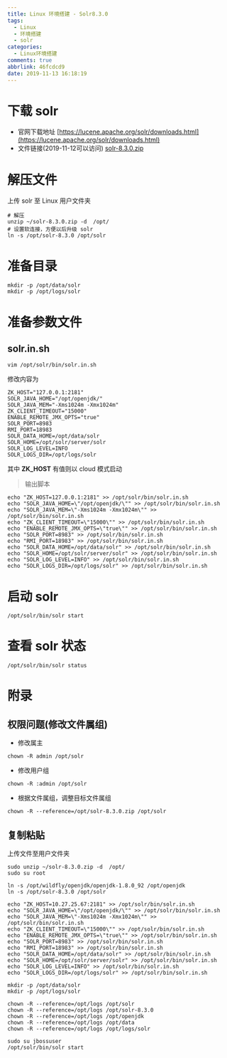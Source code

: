 ```yaml
---
title: Linux 环境搭建 - Solr8.3.0
tags:
  - Linux
  - 环境搭建
  - solr
categories:
  - Linux环境搭建
comments: true
abbrlink: 46fcdcd9
date: 2019-11-13 16:18:19
---
```


# 下载 solr
- 官网下载地址
[https://lucene.apache.org/solr/downloads.html](https://lucene.apache.org/solr/downloads.html)
- 文件链接(2019-11-12可以访问)
[solr-8.3.0.zip](https://mirrors.tuna.tsinghua.edu.cn/apache/lucene/solr/8.3.0/solr-8.3.0.zip)

<!-- more -->

# 解压文件
上传 solr 至 Linux 用户文件夹
```
# 解压
unzip ~/solr-8.3.0.zip -d  /opt/
# 设置软连接，方便以后升级 solr
ln -s /opt/solr-8.3.0 /opt/solr
```

# 准备目录
```
mkdir -p /opt/data/solr
mkdir -p /opt/logs/solr
```

# 准备参数文件
## solr.in.sh
```
vim /opt/solr/bin/solr.in.sh
```
修改内容为
```
ZK_HOST="127.0.0.1:2181"
SOLR_JAVA_HOME="/opt/openjdk/"
SOLR_JAVA_MEM="-Xms1024m -Xmx1024m"
ZK_CLIENT_TIMEOUT="15000"
ENABLE_REMOTE_JMX_OPTS="true"
SOLR_PORT=8983
RMI_PORT=18983
SOLR_DATA_HOME=/opt/data/solr
SOLR_HOME=/opt/solr/server/solr
SOLR_LOG_LEVEL=INFO
SOLR_LOGS_DIR=/opt/logs/solr
```
其中 <b>ZK_HOST</b> 有值则以 cloud 模式启动
> 输出脚本
```
echo "ZK_HOST=127.0.0.1:2181" >> /opt/solr/bin/solr.in.sh
echo "SOLR_JAVA_HOME=\"/opt/openjdk/\"" >> /opt/solr/bin/solr.in.sh
echo "SOLR_JAVA_MEM=\"-Xms1024m -Xmx1024m\"" >> /opt/solr/bin/solr.in.sh
echo "ZK_CLIENT_TIMEOUT=\"15000\"" >> /opt/solr/bin/solr.in.sh
echo "ENABLE_REMOTE_JMX_OPTS=\"true\"" >> /opt/solr/bin/solr.in.sh
echo "SOLR_PORT=8983" >> /opt/solr/bin/solr.in.sh
echo "RMI_PORT=18983" >> /opt/solr/bin/solr.in.sh
echo "SOLR_DATA_HOME=/opt/data/solr" >> /opt/solr/bin/solr.in.sh
echo "SOLR_HOME=/opt/solr/server/solr" >> /opt/solr/bin/solr.in.sh
echo "SOLR_LOG_LEVEL=INFO" >> /opt/solr/bin/solr.in.sh
echo "SOLR_LOGS_DIR=/opt/logs/solr" >> /opt/solr/bin/solr.in.sh
```


# 启动 solr
```
/opt/solr/bin/solr start
```

# 查看 solr 状态

```
/opt/solr/bin/solr status
```

# 附录
## 权限问题(修改文件属组)
- 修改属主
```
chown -R admin /opt/solr
```
- 修改用户组
```
chown -R :admin /opt/solr
```
- 根据文件属组，调整目标文件属组
```
chown -R --reference=/opt/solr-8.3.0.zip /opt/solr
```

## 复制粘贴
上传文件至用户文件夹
```
sudo unzip ~/solr-8.3.0.zip -d  /opt/
sudo su root

ln -s /opt/wildfly/openjdk/openjdk-1.8.0_92 /opt/openjdk
ln -s /opt/solr-8.3.0 /opt/solr

echo "ZK_HOST=10.27.25.67:2181" >> /opt/solr/bin/solr.in.sh
echo "SOLR_JAVA_HOME=\"/opt/openjdk/\"" >> /opt/solr/bin/solr.in.sh
echo "SOLR_JAVA_MEM=\"-Xms1024m -Xmx1024m\"" >> /opt/solr/bin/solr.in.sh
echo "ZK_CLIENT_TIMEOUT=\"15000\"" >> /opt/solr/bin/solr.in.sh
echo "ENABLE_REMOTE_JMX_OPTS=\"true\"" >> /opt/solr/bin/solr.in.sh
echo "SOLR_PORT=8983" >> /opt/solr/bin/solr.in.sh
echo "RMI_PORT=18983" >> /opt/solr/bin/solr.in.sh
echo "SOLR_DATA_HOME=/opt/data/solr" >> /opt/solr/bin/solr.in.sh
echo "SOLR_HOME=/opt/solr/server/solr" >> /opt/solr/bin/solr.in.sh
echo "SOLR_LOG_LEVEL=INFO" >> /opt/solr/bin/solr.in.sh
echo "SOLR_LOGS_DIR=/opt/logs/solr" >> /opt/solr/bin/solr.in.sh

mkdir -p /opt/data/solr
mkdir -p /opt/logs/solr

chown -R --reference=/opt/logs /opt/solr
chown -R --reference=/opt/logs /opt/solr-8.3.0
chown -R --reference=/opt/logs /opt/openjdk
chown -R --reference=/opt/logs /opt/data
chown -R --reference=/opt/logs /opt/logs/solr

sudo su jbossuser
/opt/solr/bin/solr start

```
